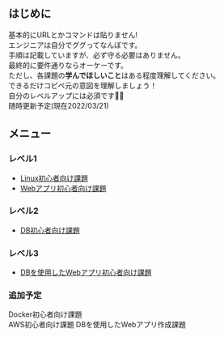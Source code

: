 ## はじめに
基本的にURLとかコマンドは貼りません!  
エンジニアは自分でググってなんぼです。  
手順は記載していますが、必ず守る必要はありません。  
最終的に要件通りならオーケーです。  
ただし、各課題の**学んでほしいこと**はある程度理解してください。  
できるだけコピペ元の意図を理解しましょう！  
自分のレベルアップには必須です:ok_man:  
随時更新予定(現在2022/03/21)

## メニュー
### レベル1
 - [Linux初心者向け課題](linux.md)
 - [Webアプリ初心者向け課題](web.md)

### レベル2
 - [DB初心者向け課題](db.md)

### レベル3
 - [DBを使用したWebアプリ初心者向け課題](web_used_db.md)

### 追加予定
Docker初心者向け課題  
AWS初心者向け課題
DBを使用したWebアプリ作成課題
